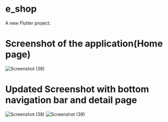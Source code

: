 # e_shop

A new Flutter project.

# Screenshot of the application(Home page)
![Screenshot (36)](https://user-images.githubusercontent.com/81068801/213979198-aef521fa-8458-44ff-9a18-a03eaef0bb6c.png)
# Updated Screenshot with bottom navigation bar and detail page
![Screenshot (38)](https://user-images.githubusercontent.com/81068801/214246530-0d80eb65-603d-429b-af56-fd638174f399.png)
![Screenshot (39)](https://user-images.githubusercontent.com/81068801/214246536-513bf079-20b0-4cd5-b68c-4e611968a517.png)
